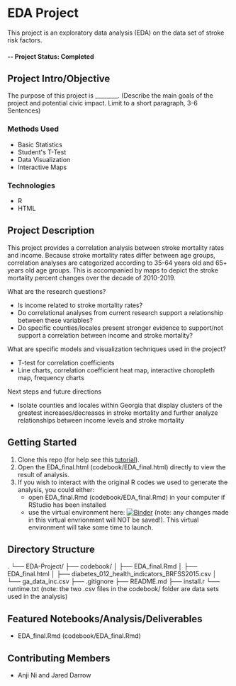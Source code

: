 # EDA Project
This project is an exploratory data analysis (EDA) on the data set of stroke risk factors.

#### -- Project Status: Completed

## Project Intro/Objective
The purpose of this project is ________. (Describe the main goals of the project and potential civic impact. Limit to a short paragraph, 3-6 Sentences)

### Methods Used
* Basic Statistics
* Student's T-Test
* Data Visualization
* Interactive Maps

### Technologies
* R 
* HTML

## Project Description
This project provides a correlation analysis between stroke mortality rates and income. Because stroke mortality rates differ between age groups, correlation analyses are categorized according to 35-64 years old and 65+ years old age groups. This is accompanied by maps to depict the stroke mortality percent changes over the decade of 2010-2019.

What are the research questions?
 * Is income related to stroke mortality rates?
 * Do correlational analyses from current research support a relationship between these variables?
 * Do specific counties/locales present stronger evidence to support/not support a correlation between income and stroke mortality?

What are specific models and visualization techniques used in the project?
 * T-test for correlation coefficients
 * Line charts, correlation coefficient heat map, interactive choropleth map, frequency charts

Next steps and future directions
 * Isolate counties and locales within Georgia that display clusters of the greatest increases/decreases in stroke mortality and further analyze relationships between income levels and stroke mortality


## Getting Started

1. Clone this repo (for help see this [tutorial](https://help.github.com/articles/cloning-a-repository/)).
2. Open the EDA_final.html (codebook/EDA_final.html) directly to view the result of analysis.
3. If you wish to interact with the original R codes we used to generate the analysis, you could either:
   * open EDA_final.Rmd (codebook/EDA_final.Rmd) in your computer if RStudio has been installed
   * use the virtual environment here: [![Binder](https://mybinder.org/badge_logo.svg)](https://mybinder.org/v2/gh/radioactive235/EDA-Project.git/HEAD) (note: any changes made in this virtual envrionment will NOT be 
     saved!). This virtual environment will take some time to launch.

## Directory Structure
.
└── EDA-Project/
    ├── codebook/
    │   ├── EDA_final.Rmd
    │   ├── EDA_final.html
    │   ├── diabetes_012_health_indicators_BRFSS2015.csv
    │   └── ga_data_inc.csv
    ├── .gitignore
    ├── README.md
    ├── install.r
    └── runtime.txt
(note: the two .csv files in the codebook/ folder are data sets used in the analysis)

## Featured Notebooks/Analysis/Deliverables
* EDA_final.Rmd (codebook/EDA_final.Rmd)


## Contributing Members
* Anji Ni and Jared Darrow
